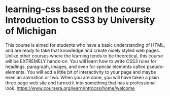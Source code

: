 # learning-css based on the course Introduction to CSS3 by  University of Michigan
 This course is aimed for students who have a basic understanding of HTML, 
 and are ready to take that knowledge and create nicely styled web pages. 
 Unlike other courses where the learning tends to be theoretical, 
 this course will be EXTREMELY hands-on. 
 You will learn how to write CSS3 rules for headings, paragraph, images, 
 and even for special elements called pseudo-elements. 
 You will add a little bit of interactivity to your page and maybe even an animation or two. 
 When you are done, you will have taken a plain three page web site and 
 turned it into something that has a professional look.
 https://www.coursera.org/learn/introcss/home/welcome
